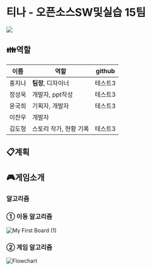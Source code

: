 # 티나 - 오픈소스SW및실습 15팀 

<img src="https://user-images.githubusercontent.com/101384306/168853706-cb223eb4-31ce-4a1a-a658-bf73b772a17a.svg/github-#FFFFFF?style=flat-square&logo=github&logoColor=black"/>


## :family:역할
|이름|역할|github|
|------|---|---|
|홍지나|**팀장**, 디자이너|테스트3|
|정성욱|개발자, ppt작성|테스트3|
|윤국희|기획자, 개발자|테스트3|
|이찬우|개발자||
|김도형|스토리 작가, 현황 기록|테스트3|
## :clipboard:계획

## :video_game:게임소개

### 알고리즘
### ① 이동 알고리즘 
![My First Board (1)](https://user-images.githubusercontent.com/101384306/168837605-510ea7d5-c635-4168-850d-d78c07fd7c1d.jpg)
### ② 게임 알고리즘
![Flowchart](https://user-images.githubusercontent.com/101384306/168834274-cc941524-3596-4e38-b6d3-9996193c1e18.jpg)
